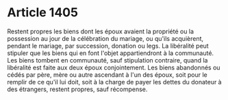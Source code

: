 # Article 1405

Restent  propres les biens dont les époux avaient la propriété ou la possession au jour de la célébration du mariage, ou qu'ils acquièrent, pendant le mariage, par succession, donation ou legs.   La libéralité peut stipuler que les biens qui en font l'objet appartiendront à la communauté. Les biens tombent en communauté, sauf stipulation contraire, quand la libéralité est faite aux deux époux conjointement.   Les biens abandonnés ou cédés par père, mère ou autre ascendant à l'un des époux, soit pour le remplir de ce qu'il lui doit, soit à la charge de payer les dettes du donateur à des étrangers, restent propres, sauf récompense.